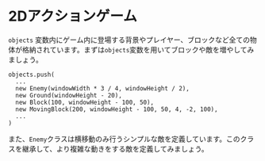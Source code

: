 # 2Dアクションゲーム
`objects` 変数内にゲーム内に登場する背景やプレイヤー、ブロックなど全ての物体が格納されています。まずは`objects`変数を用いてブロックや敵を増やしてみましょう。
```
objects.push(
  ...
  new Enemy(windowWidth * 3 / 4, windowHeight / 2),
  new Ground(windowHeight - 20),
  new Block(100, windowHeight - 100, 50),
  new MovingBlock(200, windowHeight - 100, 50, 4, -2, 100),
  ...
)
```
また、`Enemy`クラスは横移動のみ行うシンプルな敵を定義しています。このクラスを継承して、より複雑な動きをする敵を定義してみましょう。
